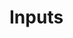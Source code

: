 # Inputs

<mx-input label="Placeholder" left-icon="ph-apple-logo" right-icon="ph-android-logo"></mx-input>
<br /><br />
<mx-input label="Placeholder" dense></mx-input>
